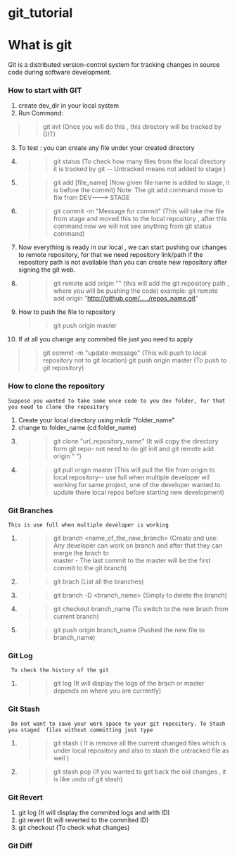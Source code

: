 # git_tutorial

# What is git
  Git is a distributed version-control system for tracking changes in source code during software development. 
### How to start with GIT
1. create dev_dir in your local system
2. Run Command:  
  >>  git init  (Once you will do this , this directory will be tracked by GIT)
3. To test : you can create any file under your created directory
4. >> git status (To check how many files from the local directory it is tracked by git -- Untracked means not added to stage )
5. >> git add [file_name] (Now given file name is added to stage, it is before the commit)
    Note: The git add command move to file from  DEV---> STAGE
6. >> git commit -m "Message for commit"  (This will take the file from stage and moved this to the local repository , after this command       now we will not see anything from git status command)

7. Now everything is ready in our local , we can start pushing our changes to remote repository, for that we need repository link/path
   if the repository path is not available than you can create new repository after signing the git web.
   
8. >> git remote add origin "<URL to repository>" (this will add the git repository path , where you will be pushing the code)
     example:  git remote add origin "http://github.com/...../repos_name.git"
9. How to push the file to repository
   >> git push origin master
10.  If at all you change any commited file just you need to apply
   >> git commit -m "update-message"  (This will push to local repository not to git location)
   >> git push origin master (To push to git repository)
### How to clone the repository 
    Suppose you wanted to take some once code to you dev folder, for that you need to clone the repository
  1. Create your local directory using mkdir "folder_name"
  2. change to folder_name (cd folder_name)
  3. >> git clone "url_repository_name" (It will copy the directory form git repo- not need to do git init and git remote add origin "          <URL to repository>")
  4. >> git pull origin master (This will pull the file from origin to local repository-- use full when multiple developer wil working for         same project, one of the developer wanted to update there local repos before starting new development)
### Git Branches
    This is use full when multiple developer is working 
 1. >> git branch <name_of_the_new_branch> (Create and use: Any developer can work on branch and after that they can merge the brach to    
     master - The last commit to the master will be the first commit to the git branch)
 2. >> git brach (List all the branches)
 3. >> git branch -D <branch_name> (Simply to delete the branch)
 4. >> git checkout branch_name (To switch to the new brach from current branch)
 5. >> git push origin branch_name (Pushed the new file to branch_name)
### Git Log 
     To check the history of the git 
  1. >> git log (It will display the logs of the brach or master depends on where you are currently)
  
### Git Stash
     Do not want to save your work space to your git repository. To Stash you staged  files without committing just type 
  1. >> git stash ( It is remove all the current changed files which is under local repository and also to stash the untracked file as           well )
  2. >> git stash pop (If you wanted to get back the old changes , it is like undo of git stash)
### Git Revert
   1.  git log (It will display the commited logs and with ID)
   2.  git revert <commited ID from above> (It will reverted to the commited ID) 
   3.  git checkout <commited ID from above> (To check what changes)
### Git Diff
    
